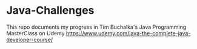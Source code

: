 # Java-Challenges

This repo documents my progress in Tim Buchalka's Java Programming MasterClass on Udemy https://www.udemy.com/java-the-complete-java-developer-course/
